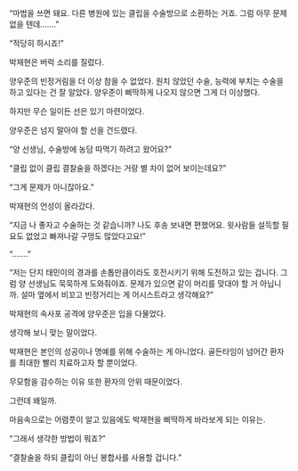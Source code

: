 “마법을 쓰면 돼요. 다른 병원에 있는 클립을 수술방으로 소환하는 거죠. 그럼 아무 문제 없을 텐데…….”

“적당히 하시죠!”

박재현은 버럭 소리를 질렀다.

양우준의 빈정거림을 더 이상 참을 수 없었다. 원치 않았던 수술, 능력에 부치는 수술을 하고 있다는 건 잘 알았다. 양우준이 삐딱하게 나오지 않으면 그게 더 이상했다.

하지만 무슨 일이든 선은 있기 마련이었다.

양우준은 넘지 말아야 할 선을 건드렸다.

“양 선생님, 수술방에 농담 따먹기 하려고 왔어요?”

“클립 없이 클립 결찰술을 하겠다는 거랑 별 차이 없어 보이는데요?”

“그게 문제가 아니잖아요.”

박재현의 언성이 올라갔다.

“지금 나 좋자고 수술하는 것 같습니까? 나도 후송 보내면 편했어요. 윗사람들 설득할 필요도 없었고 빠져나갈 구멍도 많았다고요!”

“…….”

“저는 단지 태민이의 경과를 손톱만큼이라도 호전시키기 위해 도전하고 있는 겁니다. 그럼 양 선생님도 묵묵하게 도와줘야죠. 문제가 있으면 같이 머리를 맞대야 할 거 아닙니까. 설마 옆에서 비꼬고 빈정거리는 게 어시스트라고 생각해요?”

박재현의 속사포 공격에 양우준은 입을 다물었다.

생각해 보니 맞는 말이었다.

박재현은 본인의 성공이나 명예를 위해 수술하는 게 아니었다. 골든타임이 넘어간 환자를 최대한 빨리 치료하고자 할 뿐이었다.

무모함을 감수하는 이유 또한 환자의 안위 때문이었다.

그런데 왜일까.

마음속으로는 어렴풋이 알고 있음에도 박재현을 삐딱하게 바라보게 되는 이유는.

“그래서 생각한 방법이 뭐죠?”

“결찰술을 하되 클립이 아닌 봉합사를 사용할 겁니다.”